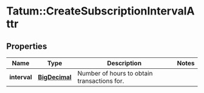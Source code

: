 # Tatum::CreateSubscriptionIntervalAttr

## Properties
Name | Type | Description | Notes
------------ | ------------- | ------------- | -------------
**interval** | [**BigDecimal**](BigDecimal.md) | Number of hours to obtain transactions for. | 


